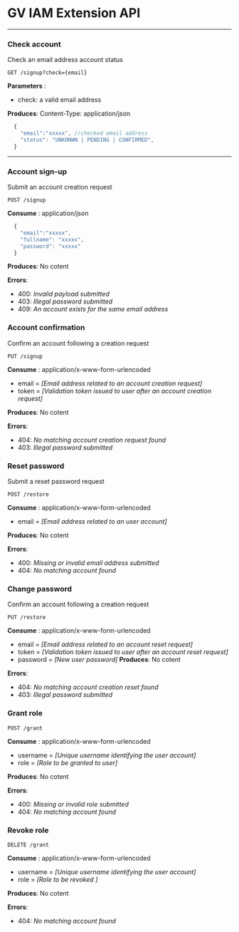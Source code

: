 # GV IAM Extension API
___
### <a name="signup-check"></a>Check account
Check an email address account status

    GET /signup?check={email}

**Parameters** :
  - check: a valid email address

**Produces**: Content-Type: application/json

```javascript
  {
    "email":"xxxxx", //checked email address
    "status": "UNKONWN | PENDING | CONFIRMED",    
  }  
```

----
### <a name="signup-create"></a>Account sign-up
Submit an account creation request

    POST /signup

**Consume** : application/json
```javascript
  {
    "email":"xxxxx",
    "fullname": "xxxxx",
    "password": "xxxxx"    
  }  
```

**Produces**: No cotent

**Errors**:
  - 400: _Invalid payload submitted_
  - 403: _Illegal password submitted_
  - 409: _An account exists for the same email address_

### <a name="signup-confirm"></a>Account confirmation
Confirm an account following a creation request

    PUT /signup

**Consume** : application/x-www-form-urlencoded
  - email = _[Email address related to an account creation request]_
  - token = _[Validation token issued to user after an account creation request]_

**Produces**: No cotent

**Errors**:
  - 404: _No matching account creation request found_
  - 403: _Illegal password submitted_

### <a name="password-reset"></a>Reset password
Submit a reset password request

    POST /restore

**Consume** : application/x-www-form-urlencoded
  - email = _[Email address related to an user account]_

**Produces**: No cotent

**Errors**:
  - 400: _Missing or invalid email address submitted_
  - 404: _No matching account found_

### <a name="password-change"></a>Change password
Confirm an account following a creation request

    PUT /restore

**Consume** : application/x-www-form-urlencoded
  - email = _[Email address related to an account reset request]_
  - token = _[Validation token issued to user after an account reset request]_
  - password = _[New user password]_
**Produces**: No cotent

**Errors**:
  - 404: _No matching account creation reset found_
  - 403: _Illegal password submitted_

### <a name="add-role"></a>Grant role

    POST /grant

**Consume** : application/x-www-form-urlencoded
  - username = _[Unique username identifying the user account]_
  - role = _[Role to be granted to user]_

**Produces**: No cotent

**Errors**:
  - 400: _Missing or invalid role submitted_
  - 404: _No matching account found_

### <a name="delete-role"></a>Revoke role

    DELETE /grant

**Consume** : application/x-www-form-urlencoded
  - username = _[Unique username identifying the user account]_
  - role = _[Role to be revoked ]_

**Produces**: No cotent

**Errors**:
  - 404: _No matching account found_
